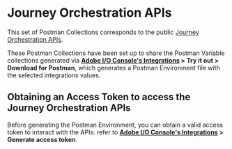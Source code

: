 # Journey Orchestration APIs

This set of Postman Collections corresponds to the public [Journey Orchestration APIs](https://www.adobe.io/apis/journeyorchestration/home/api-reference.html).

These Postman Collections have been set up to share the Postman Variable collections generated via __[Adobe I/O Console's Integrations](https://console.adobe.io/integrations) > Try it out > Download for Postman__, which generates a Postman Environment file with the selected integrations values.


## Obtaining an Access Token to access the Journey Orchestration APIs

Before generating the Postman Environment, you can obtain a valid access token to interact with the APIs: refer to __[Adobe I/O Console's Integrations](https://console.adobe.io/integrations) > Generate access token__.

